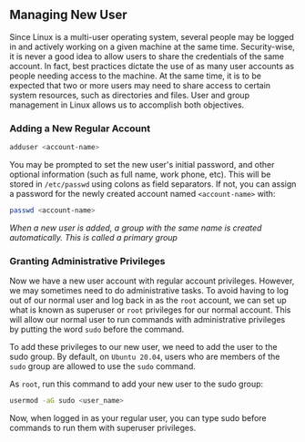## Managing New User

Since Linux is a multi-user operating system, several people may be logged in and actively working on a given machine at the same time. Security-wise, it is never a good idea to allow users to share the credentials of the same account. In fact, best practices dictate the use of as many user accounts as people needing access to the machine. At the same time, it is to be expected that two or more users may need to share access to certain system resources, such as directories and files. User and group management in Linux allows us to accomplish both objectives.

### Adding a New Regular Account

```sh
adduser <account-name>
```

You may be prompted to set the new user's initial password, and other optional information (such as full name, work phone, etc). This will be stored in `/etc/passwd` using colons as field separators. If not, you can assign a password for the newly created account named `<account-name>` with:

```sh
passwd <account-name>
```

_When a new user is added, a group with the same name is created automatically. This is called a primary group_

### Granting Administrative Privileges

Now we have a new user account with regular account privileges. However, we may sometimes need to do administrative tasks. To avoid having to log out of our normal user and log back in as the `root` account, we can set up what is known as superuser or `root` privileges for our normal account. This will allow our normal user to run commands with administrative privileges by putting the word `sudo` before the command.

To add these privileges to our new user, we need to add the user to the sudo group. By default, on `Ubuntu 20.04`, users who are members of the `sudo` group are allowed to use the `sudo` command.

As `root`, run this command to add your new user to the sudo group:

```sh
usermod -aG sudo <user_name>
```

Now, when logged in as your regular user, you can type sudo before commands to run them with superuser privileges.